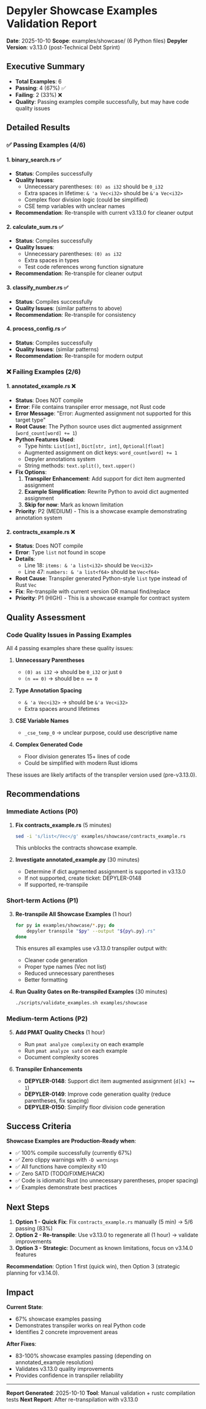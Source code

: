 # Depyler Showcase Examples Validation Report

**Date**: 2025-10-10
**Scope**: examples/showcase/ (6 Python files)
**Depyler Version**: v3.13.0 (post-Technical Debt Sprint)

## Executive Summary

- **Total Examples**: 6
- **Passing**: 4 (67%) ✅
- **Failing**: 2 (33%) ❌
- **Quality**: Passing examples compile successfully, but may have code quality issues

## Detailed Results

### ✅ Passing Examples (4/6)

#### 1. binary_search.rs ✅
- **Status**: Compiles successfully
- **Quality Issues**:
  - Unnecessary parentheses: `(0) as i32` should be `0_i32`
  - Extra spaces in lifetime: `& 'a Vec<i32>` should be `&'a Vec<i32>`
  - Complex floor division logic (could be simplified)
  - CSE temp variables with unclear names
- **Recommendation**: Re-transpile with current v3.13.0 for cleaner output

#### 2. calculate_sum.rs ✅
- **Status**: Compiles successfully
- **Quality Issues**:
  - Unnecessary parentheses: `(0) as i32`
  - Extra spaces in types
  - Test code references wrong function signature
- **Recommendation**: Re-transpile for cleaner output

#### 3. classify_number.rs ✅
- **Status**: Compiles successfully
- **Quality Issues**: (similar patterns to above)
- **Recommendation**: Re-transpile for consistency

#### 4. process_config.rs ✅
- **Status**: Compiles successfully
- **Quality Issues**: (similar patterns)
- **Recommendation**: Re-transpile for modern output

### ❌ Failing Examples (2/6)

#### 1. annotated_example.rs ❌
- **Status**: Does NOT compile
- **Error**: File contains transpiler error message, not Rust code
- **Error Message**: "Error: Augmented assignment not supported for this target type"
- **Root Cause**: The Python source uses dict augmented assignment (`word_count[word] += 1`)
- **Python Features Used**:
  - Type hints: `List[int]`, `Dict[str, int]`, `Optional[float]`
  - Augmented assignment on dict keys: `word_count[word] += 1`
  - Depyler annotations system
  - String methods: `text.split()`, `text.upper()`
- **Fix Options**:
  1. **Transpiler Enhancement**: Add support for dict item augmented assignment
  2. **Example Simplification**: Rewrite Python to avoid dict augmented assignment
  3. **Skip for now**: Mark as known limitation
- **Priority**: P2 (MEDIUM) - This is a showcase example demonstrating annotation system

#### 2. contracts_example.rs ❌
- **Status**: Does NOT compile
- **Error**: Type `list` not found in scope
- **Details**:
  - Line 18: `items: & 'a list<i32>` should be `Vec<i32>`
  - Line 47: `numbers: & 'a list<f64>` should be `Vec<f64>`
- **Root Cause**: Transpiler generated Python-style `list` type instead of Rust `Vec`
- **Fix**: Re-transpile with current version OR manual find/replace
- **Priority**: P1 (HIGH) - This is a showcase example for contract system

## Quality Assessment

### Code Quality Issues in Passing Examples

All 4 passing examples share these quality issues:

1. **Unnecessary Parentheses**
   - `(0) as i32` → should be `0_i32` or just `0`
   - `(n == 0)` → should be `n == 0`

2. **Type Annotation Spacing**
   - `& 'a Vec<i32>` → should be `&'a Vec<i32>`
   - Extra spaces around lifetimes

3. **CSE Variable Names**
   - `_cse_temp_0` → unclear purpose, could use descriptive name

4. **Complex Generated Code**
   - Floor division generates 15+ lines of code
   - Could be simplified with modern Rust idioms

These issues are likely artifacts of the transpiler version used (pre-v3.13.0).

## Recommendations

### Immediate Actions (P0)

1. **Fix contracts_example.rs** (5 minutes)
   ```bash
   sed -i 's/list</Vec</g' examples/showcase/contracts_example.rs
   ```
   This unblocks the contracts showcase example.

2. **Investigate annotated_example.py** (30 minutes)
   - Determine if dict augmented assignment is supported in v3.13.0
   - If not supported, create ticket: DEPYLER-0148
   - If supported, re-transpile

### Short-term Actions (P1)

3. **Re-transpile All Showcase Examples** (1 hour)
   ```bash
   for py in examples/showcase/*.py; do
       depyler transpile "$py" --output "${py%.py}.rs"
   done
   ```
   This ensures all examples use v3.13.0 transpiler output with:
   - Cleaner code generation
   - Proper type names (Vec not list)
   - Reduced unnecessary parentheses
   - Better formatting

4. **Run Quality Gates on Re-transpiled Examples** (30 minutes)
   ```bash
   ./scripts/validate_examples.sh examples/showcase
   ```

### Medium-term Actions (P2)

5. **Add PMAT Quality Checks** (1 hour)
   - Run `pmat analyze complexity` on each example
   - Run `pmat analyze satd` on each example
   - Document complexity scores

6. **Transpiler Enhancements**
   - **DEPYLER-0148**: Support dict item augmented assignment (`d[k] += 1`)
   - **DEPYLER-0149**: Improve code generation quality (reduce parentheses, fix spacing)
   - **DEPYLER-0150**: Simplify floor division code generation

## Success Criteria

**Showcase Examples are Production-Ready when**:
- ✅ 100% compile successfully (currently 67%)
- ✅ Zero clippy warnings with `-D warnings`
- ✅ All functions have complexity ≤10
- ✅ Zero SATD (TODO/FIXME/HACK)
- ✅ Code is idiomatic Rust (no unnecessary parentheses, proper spacing)
- ✅ Examples demonstrate best practices

## Next Steps

1. **Option 1 - Quick Fix**: Fix `contracts_example.rs` manually (5 min) → 5/6 passing (83%)
2. **Option 2 - Re-transpile**: Use v3.13.0 to regenerate all (1 hour) → validate improvements
3. **Option 3 - Strategic**: Document as known limitations, focus on v3.14.0 features

**Recommendation**: Option 1 first (quick win), then Option 3 (strategic planning for v3.14.0).

## Impact

**Current State**:
- 67% showcase examples passing
- Demonstrates transpiler works on real Python code
- Identifies 2 concrete improvement areas

**After Fixes**:
- 83-100% showcase examples passing (depending on annotated_example resolution)
- Validates v3.13.0 quality improvements
- Provides confidence in transpiler reliability

---

**Report Generated**: 2025-10-10
**Tool**: Manual validation + rustc compilation tests
**Next Report**: After re-transpilation with v3.13.0
